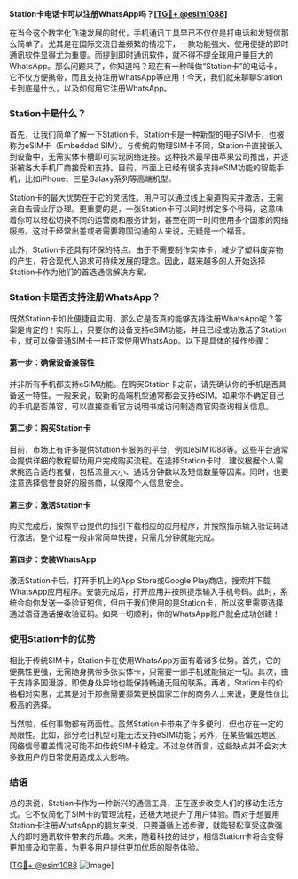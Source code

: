 **Station卡电话卡可以注册WhatsApp吗？[[TG💪+ @esim1088](https://t.me/s/esim1088)]**

在当今这个数字化飞速发展的时代，手机通讯工具早已不仅仅是打电话和发短信那么简单了。尤其是在国际交流日益频繁的情况下，一款功能强大、使用便捷的即时通讯软件显得尤为重要。而提到即时通讯软件，就不得不提全球用户量巨大的WhatsApp。那么问题来了，你知道吗？现在有一种叫做“Station卡”的电话卡，它不仅方便携带，而且支持注册WhatsApp等应用！今天，我们就来聊聊Station卡到底是什么，以及如何用它注册WhatsApp。

### Station卡是什么？

首先，让我们简单了解一下Station卡。Station卡是一种新型的电子SIM卡，也被称为eSIM卡（Embedded SIM）。与传统的物理SIM卡不同，Station卡直接嵌入到设备中，无需实体卡槽即可实现网络连接。这种技术最早由苹果公司推出，并逐渐被各大手机厂商接受和支持。目前，市面上已经有很多支持eSIM功能的智能手机，比如iPhone、三星Galaxy系列等高端机型。

Station卡的最大优势在于它的灵活性。用户可以通过线上渠道购买并激活，无需亲自去营业厅办理。更重要的是，一张Station卡可以同时绑定多个号码，这意味着你可以轻松切换不同的运营商和服务计划，甚至在同一时间使用多个国家的网络服务。这对于经常出差或者需要跨国沟通的人来说，无疑是一个福音。

此外，Station卡还具有环保的特点。由于不需要制作实体卡，减少了塑料废弃物的产生，符合现代人追求可持续发展的理念。因此，越来越多的人开始选择Station卡作为他们的首选通信解决方案。

### Station卡是否支持注册WhatsApp？

既然Station卡如此便捷且实用，那么它是否真的能够支持注册WhatsApp呢？答案是肯定的！实际上，只要你的设备支持eSIM功能，并且已经成功激活了Station卡，就可以像普通SIM卡一样正常使用WhatsApp。以下是具体的操作步骤：

#### 第一步：确保设备兼容性

并非所有手机都支持eSIM功能。在购买Station卡之前，请先确认你的手机是否具备这一特性。一般来说，较新的高端机型通常都会支持eSIM。如果你不确定自己的手机是否兼容，可以直接查看官方说明书或访问制造商官网查询相关信息。

#### 第二步：购买Station卡

目前，市场上有许多提供Station卡服务的平台，例如eSIM1088等。这些平台通常会提供详细的教程帮助用户完成购买流程。在选择Station卡时，建议根据个人需求挑选合适的套餐，包括流量大小、通话分钟数以及短信数量等因素。同时，也要注意选择信誉良好的服务商，以保障个人信息安全。

#### 第三步：激活Station卡

购买完成后，按照平台提供的指引下载相应的应用程序，并按照指示输入验证码进行激活。整个过程一般非常简单快捷，只需几分钟就能完成。

#### 第四步：安装WhatsApp

激活Station卡后，打开手机上的App Store或Google Play商店，搜索并下载WhatsApp应用程序。安装完成后，打开应用并按照提示输入手机号码。此时，系统会向你发送一条验证短信，但由于我们使用的是Station卡，所以这里需要选择通过语音通话接收验证码。如果一切顺利，你的WhatsApp账户就会成功创建！

### 使用Station卡的优势

相比于传统SIM卡，Station卡在使用WhatsApp方面有着诸多优势。首先，它的便携性更强，无需随身携带多张实体卡，只需要一部手机就能搞定一切。其次，由于支持多国漫游，即使身处异地也能保持畅通无阻的联系。再者，Station卡的价格相对实惠，尤其是对于那些需要频繁更换国家工作的商务人士来说，更是性价比极高的选择。

当然啦，任何事物都有两面性。虽然Station卡带来了许多便利，但也存在一定的局限性。比如，部分老旧机型可能无法支持eSIM功能；另外，在某些偏远地区，网络信号覆盖情况可能不如传统SIM卡稳定。不过总体而言，这些缺点并不会对大多数用户的日常使用造成太大影响。

### 结语

总的来说，Station卡作为一种新兴的通信工具，正在逐步改变人们的移动生活方式。它不仅简化了SIM卡的管理流程，还极大地提升了用户体验。而对于想要用Station卡注册WhatsApp的朋友来说，只要遵循上述步骤，就能轻松享受这款强大的即时通讯软件带来的乐趣。未来，随着科技的进步，相信Station卡将会变得更加普及和完善，为更多用户提供更加优质的服务体验。

[[TG💪+ @esim1088](https://t.me/s/esim1088) ![Image](https://i.postimg.cc/4NQfJmqS/Snipaste-2025-05-13-00-14-12.png)]